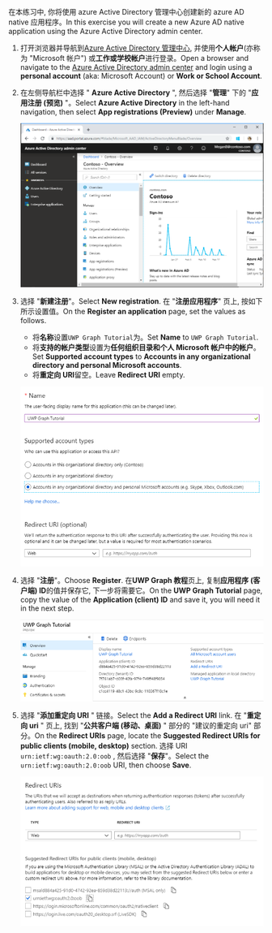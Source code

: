 <!-- markdownlint-disable MD002 MD041 -->

<span data-ttu-id="d8f64-101">在本练习中, 你将使用 azure Active Directory 管理中心创建新的 azure AD native 应用程序。</span><span class="sxs-lookup"><span data-stu-id="d8f64-101">In this exercise you will create a new Azure AD native application using the Azure Active Directory admin center.</span></span>

1. <span data-ttu-id="d8f64-102">打开浏览器并导航到[Azure Active Directory 管理中心](https://aad.portal.azure.com), 并使用**个人帐户**(亦称为 "Microsoft 帐户") 或**工作或学校帐户**进行登录。</span><span class="sxs-lookup"><span data-stu-id="d8f64-102">Open a browser and navigate to the [Azure Active Directory admin center](https://aad.portal.azure.com) and login using a **personal account** (aka: Microsoft Account) or **Work or School Account**.</span></span>

1. <span data-ttu-id="d8f64-103">在左侧导航栏中选择 " **Azure Active Directory** ", 然后选择 "**管理**" 下的 "**应用注册 (预览)** "。</span><span class="sxs-lookup"><span data-stu-id="d8f64-103">Select **Azure Active Directory** in the left-hand navigation, then select **App registrations (Preview)** under **Manage**.</span></span>

    ![<span data-ttu-id="d8f64-104">应用注册的屏幕截图</span><span class="sxs-lookup"><span data-stu-id="d8f64-104">A screenshot of the App registrations</span></span> ](./images/aad-portal-app-registrations.png)

1. <span data-ttu-id="d8f64-105">选择 "**新建注册**"。</span><span class="sxs-lookup"><span data-stu-id="d8f64-105">Select **New registration**.</span></span> <span data-ttu-id="d8f64-106">在 "**注册应用程序**" 页上, 按如下所示设置值。</span><span class="sxs-lookup"><span data-stu-id="d8f64-106">On the **Register an application** page, set the values as follows.</span></span>

    - <span data-ttu-id="d8f64-107">将**名称**设置`UWP Graph Tutorial`为。</span><span class="sxs-lookup"><span data-stu-id="d8f64-107">Set **Name** to `UWP Graph Tutorial`.</span></span>
    - <span data-ttu-id="d8f64-108">将**支持的帐户类型**设置为**任何组织目录和个人 Microsoft 帐户中的帐户**。</span><span class="sxs-lookup"><span data-stu-id="d8f64-108">Set **Supported account types** to **Accounts in any organizational directory and personal Microsoft accounts**.</span></span>
    - <span data-ttu-id="d8f64-109">将**重定向 URI**留空。</span><span class="sxs-lookup"><span data-stu-id="d8f64-109">Leave **Redirect URI** empty.</span></span>

    !["注册应用程序" 页的屏幕截图](./images/aad-register-an-app.png)

1. <span data-ttu-id="d8f64-111">选择 "**注册**"。</span><span class="sxs-lookup"><span data-stu-id="d8f64-111">Choose **Register**.</span></span> <span data-ttu-id="d8f64-112">在**UWP Graph 教程**页上, 复制**应用程序 (客户端) ID**的值并保存它, 下一步将需要它。</span><span class="sxs-lookup"><span data-stu-id="d8f64-112">On the **UWP Graph Tutorial** page, copy the value of the **Application (client) ID** and save it, you will need it in the next step.</span></span>

    ![新应用注册的应用程序 ID 的屏幕截图](./images/aad-application-id.png)

1. <span data-ttu-id="d8f64-114">选择 "**添加重定向 URI** " 链接。</span><span class="sxs-lookup"><span data-stu-id="d8f64-114">Select the **Add a Redirect URI** link.</span></span> <span data-ttu-id="d8f64-115">在 "**重定向 uri** " 页上, 找到 "**公共客户端 (移动、桌面)** " 部分的 "建议的重定向 uri" 部分。</span><span class="sxs-lookup"><span data-stu-id="d8f64-115">On the **Redirect URIs** page, locate the **Suggested Redirect URIs for public clients (mobile, desktop)** section.</span></span> <span data-ttu-id="d8f64-116">选择 URI `urn:ietf:wg:oauth:2.0:oob` , 然后选择 "**保存**"。</span><span class="sxs-lookup"><span data-stu-id="d8f64-116">Select the `urn:ietf:wg:oauth:2.0:oob` URI, then choose **Save**.</span></span>

    !["重定向 uri" 页的屏幕截图](./images/aad-redirect-uris.png)